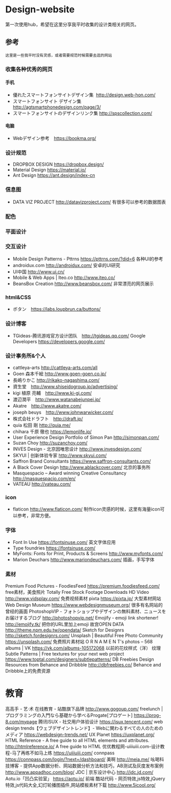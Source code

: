 # Design-website
第一次使用hub，希望在这里分享我平时收集的设计类相关的网页。

## 参考
```
这里是一些我平时没有灵感，或者需要规范时候需要去逛的网站
```

### 收集各种优秀的网页
#### 手机
+ 優れたスマートフォンサイトデザイン集  http://design.web-hon.com/ 
+ スマートフォンサイト デザイン集 http://agtsmartphonedesign.com/page/3/
+ スマートフォンサイトのデザインリンク集   http://spscollection.com/
#### 电脑
+ Webデザイン参考　https://bookma.org/

### 设计规范
+ DROPBOX DESIGN https://dropbox.design/
+ Material Design https://material.io/
+ Ant Design https://ant.design/index-cn

### 信息图
+ DATA VIZ PROJECT http://datavizproject.com/ 有很多可以参考的数据图表
### 配色
### 平面设计
### 交互设计
+ Mobile Design Patterns - Pttrns https://pttrns.com/?did=6 各种UI的参考
+ androidux.com http://androidux.com/ 安卓的UI研究
+ UI中国 http://www.ui.cn/
+ Mobile & Web Apps | Iteo.co http://www.iteo.co/
+ BeansBox Creation http://www.beansbox.com/ 非常漂亮的网页展示


### html&CSS
+ ボタン　https://labs.loupbrun.ca/buttons/

### 设计博客
+ TGideas-腾讯游戏官方设计团队　http://tgideas.qq.com/
Google Developers https://developers.google.com/

### 设计事务所&个人
+ cattleya-arts  http://cattleya-arts.com/all
+ Goen 森本千絵 http://www.goen-goen.co.jp/
+ 長嶋りかこ http://rikako-nagashima.com/
+ 資生堂　http://www.shiseidogroup.jp/advertising/
+ kigi 植原 亮輔　http://www.ki-gi.com/
+ 渡辺潤平　http://www.watanabejunpei.jp/
+ Akatre　http://www.akatre.com/
+ joseph beuys　http://www.johnwarwicker.com/
+ 株式会社ドラフト　http://draft.jp/
+ quia 松田 剛 http://quia.me/
+ chihara 千原 徹也 https://lemonlife.jp/
+ User Experience Design Portfolio of Simon Pan http://simonpan.com/
+ Suzan Choy http://suzanchoy.com/
+ INVES Design - 北京因唯思设计 http://www.invesdesign.com/
+ SKYUI | 创新体验专家 http://www.skyui.com/
+ Saffron Brand Consultants https://www.saffron-consultants.com/
+ A Black Cover Design http://www.ablackcover.com/ 北京的事务所
+ Masquespacio – Award winning Creative Consultancy http://masquespacio.com/en/
+ VATEAU http://vateau.com/

### icon
+ flaticon http://www.flaticon.com/ 制作icon灵感的时候，这里有海量icon可以参考，非常方便。 
### 字体
+ Font In Use https://fontsinuse.com/ 英文字体应用
+ Type foundries https://fontsinuse.com/
+ MyFonts: Fonts for Print, Products & Screens http://www.myfonts.com/
+ Marion Deuchars http://www.mariondeuchars.com/ 插画，手写字体

### 素材
Premium Food Pictures - FoodiesFeed https://premium.foodiesfeed.com/ free素材，美食照片
Totally Free Stock Footage Downloads HD Video http://www.vidsplay.com/ 免费视频素材
pixta https://pixta.jp/ 大型素材网站
Web Design Museum https://www.webdesignmuseum.org/ 很多有名网站的曾经的画面
PhotoshopVIP - フォトショップやデザインの無料素材、ニュースをお届けするブログ http://photoshopvip.net/
Emojify - emoji link shortener! http://emojify.tk/ 把你的URL里加上emoji
故宫OPEN DATA http://theme.npm.edu.tw/opendata/
Sketch for Designrs http://sketch.fordesignrs.com/
Unsplash | Beautiful Free Photo Community https://unsplash.com/ 免费照片素材站
O R N A M E N T's photos – 568 albums | VK https://vk.com/albums-105172068 以前的花纹样式（洋）
纹理Subtle Patterns | Free textures for your next web project https://www.toptal.com/designers/subtlepatterns/
DB Freebies Design Resources from Behance and Dribbble http://dbfreebies.co/ Behance and Dribbble上的免费资源

# 教育
高高手 - 艺·术 在线教育 - 站酷旗下品牌 http://www.gogoup.com/
freelunch | プログラミングの入門なら基礎から学べるProgate[プロゲート] https://prog-8.com/mypage
腾讯ISUX - 社交用户体验设计 https://isux.tencent.com/
web design trends【ウェブデザイントレンド】- Webに関わるすべての人のためのメディア https://webdesign-trends.net/
UX Planet https://uxplanet.org/ 
HTML Reference - A free guide to all HTML elements and attributes. http://htmlreference.io/ A free guide to HTML
优优教程网-uiiiuiii.com-设计教程-马了再练不如马上练 https://uiiiuiii.com/
connpass https://connpass.com/login/?next=/dashboard/
美啊 http://meia.me/ 
吆喝科技博客 - 提供App数据分析、网站数据分析方法和技巧，AB测试及灰度发布案例 http://www.appadhoc.com/blog/
JDC | 京东设计中心 http://jdc.jd.com/
Aotu.io「凹凸实验室」 https://aotu.io/ 前端
酷站代码 - 网页特效,js特效,jQuery特效,js代码大全,幻灯轮播图插件,网站模板素材下载 http://www.5icool.org/

